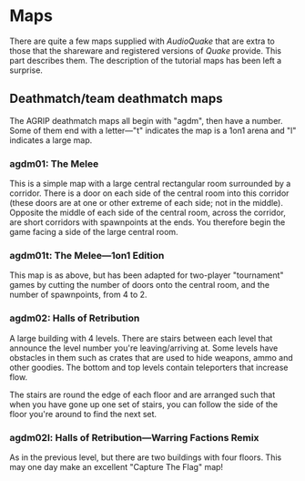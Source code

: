 # Maps

There are quite a few maps supplied with *AudioQuake* that are extra to those that the shareware and registered versions of *Quake* provide. This part describes them. The description of the tutorial maps has been left a surprise.

## Deathmatch/team deathmatch maps

The AGRIP deathmatch maps all begin with "agdm", then have a number. Some of them end with a letter—"t" indicates the map is a 1on1 arena and "l" indicates a large map.

### agdm01: The Melee

This is a simple map with a large central rectangular room surrounded by a corridor. There is a door on each side of the central room into this corridor (these doors are at one or other extreme of each side; not in the middle). Opposite the middle of each side of the central room, across the corridor, are short corridors with spawnpoints at the ends. You therefore begin the game facing a side of the large central room.

### agdm01t: The Melee—1on1 Edition

This map is as above, but has been adapted for two-player "tournament" games by cutting the number of doors onto the central room, and the number of spawnpoints, from 4 to 2.

### agdm02: Halls of Retribution

A large building with 4 levels. There are stairs between each level that announce the level number you're leaving/arriving at. Some levels have obstacles in them such as crates that are used to hide weapons, ammo and other goodies. The bottom and top levels contain teleporters that increase flow.

The stairs are round the edge of each floor and are arranged such that when you have gone up one set of stairs, you can follow the side of the floor you're around to find the next set.

### agdm02l: Halls of Retribution—Warring Factions Remix

As in the previous level, but there are two buildings with four floors. This may one day make an excellent "Capture The Flag" map!
